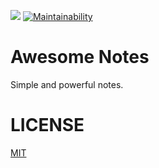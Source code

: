 ![](https://github.com/koki-develop/awesome-notes/actions/workflows/build.yml/badge.svg)
[![Maintainability](https://api.codeclimate.com/v1/badges/6f165cb3e71848116bf2/maintainability)](https://codeclimate.com/github/koki-develop/awesome-notes/maintainability)

# Awesome Notes

Simple and powerful notes.

# LICENSE

[MIT](./LICENSE)
